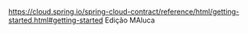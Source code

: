 https://cloud.spring.io/spring-cloud-contract/reference/html/getting-started.html#getting-started
Edição MAluca
